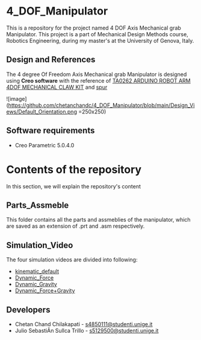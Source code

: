 # 4_DOF_Manipulator
This is a repository for the project named 4 DOF Axis Mechanical grab Manipulator. This project is a part of Mechanical Design Methods course, Robotics Engineering, during my master's at the University of Genova, Italy.


## Design and References
The 4 degree Of Freedom Axis Mechanical grab Manipulator is designed using **Creo software** with the reference of [TA0262 ARDUINO ROBOT ARM 4DOF MECHANICAL CLAW KIT](https://github.com/chetanchandc/4_DOF_Manipulator/blob/main/Instruction%20Manual.pdf) and  [spur](https://github.com/chetanchandc/4_DOF_Manipulator/blob/main/Approx_method_draw_involute_tooth_rev2.pdf)

![image](https://github.com/chetanchandc/4_DOF_Manipulator/blob/main/Design_Views/Default_Orientation.png =250x250)


## Software requirements

* Creo Parametric 5.0.4.0


# Contents of the repository
In this section, we will explain the repository's content

## Parts_Assmeble
This folder contains all the parts and assmeblies of the manipulator, which are saved as an extension of .prt and .asm respectively.

## Simulation_Video
The four simulation videos are divided into following:
 
* [kinematic_default](https://youtu.be/nhyxQuxYXv0)
* [Dynamic_Force](https://youtu.be/kdCy4Qo6PGs)
* [Dynamic_Gravity](https://youtu.be/cag580m3Yek)
* [Dynamic_Force+Gravity](https://youtu.be/vFfXcmw6Iw0)


## Developers

* Chetan Chand Chilakapati       - s4850111@studenti.unige.it
* Julio SebastiÃn Sullca Trillo  - s5129500@studenti.unige.it





